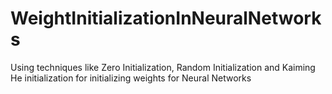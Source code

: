 # WeightInitializationInNeuralNetworks
Using techniques like Zero Initialization, Random Initialization and Kaiming He initialization for initializing weights for Neural Networks
